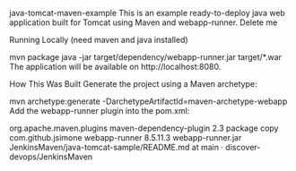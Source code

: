
java-tomcat-maven-example
This is an example ready-to-deploy java web application built for Tomcat using Maven and webapp-runner. Delete me

Running Locally
(need maven and java installed)

mvn package
java -jar target/dependency/webapp-runner.jar target/*.war
The application will be available on http://localhost:8080.

How This Was Built
Generate the project using a Maven archetype:

mvn archetype:generate -DarchetypeArtifactId=maven-archetype-webapp
Add the webapp-runner plugin into the pom.xml:

<build>
  <!-- ... -->
  <plugins>
    <!-- ... -->
    <plugin>
      <groupId>org.apache.maven.plugins</groupId>
      <artifactId>maven-dependency-plugin</artifactId>
      <version>2.3</version>
      <executions>
        <execution>
          <phase>package</phase>
          <goals><goal>copy</goal></goals>
          <configuration>
            <artifactItems>
              <artifactItem>
                <groupId>com.github.jsimone</groupId>
                <artifactId>webapp-runner</artifactId>
                <version>8.5.11.3</version>
                <destFileName>webapp-runner.jar</destFileName>
              </artifactItem>
            </artifactItems>
          </configuration>
        </execution>
      </executions>
    </plugin>
  </plugins>
</build>
JenkinsMaven/java-tomcat-sample/README.md at main · discover-devops/JenkinsMaven 
